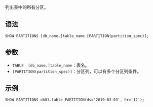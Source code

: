 列出表中的所有分区。
## 语法
```
SHOW PARTITIONS [db_name.]table_name [PARTITION(partition_spec)];
```
## 参数
- `TABLE  [db_name.]table_name`：表名。
- `[PARTITION(partition_spec)]`：分区列，可以有多个分区列条件。

## 示例
```
SHOW PARTITIONS db01.table PARTITION(ds='2010-03-03', hr='12');
```
